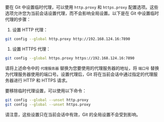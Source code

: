 要在 Git 中设置临时代理，可以使用 `http.proxy` 和 `https.proxy` 配置选项。这些选项允许您为当前会话设置代理，而不会影响全局设置。以下是在 Git 中设置临时代理的步骤：

1. 设置 HTTP 代理：

```bash
git config --global http.proxy http://192.168.124.16:7890
```

1. 设置 HTTPS 代理：

```bash
git config --global https.proxy https://192.168.124.16:7890
```

请将上述命令中的 `代理服务器` 替换为您要使用的代理服务器的地址，将 `端口号` 替换为代理服务器使用的端口号。设置代理后，Git 将在当前会话中通过指定的代理服务器进行 HTTP 和 HTTPS 请求。

要移除临时代理设置，可以使用以下命令：

```bash
git config --global --unset http.proxy
git config --global --unset https.proxy
```

请注意，这些设置只在当前会话中有效，Git 的全局设置不会受到影响。